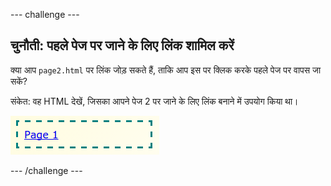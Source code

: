 --- challenge ---
## चुनौती: पहले पेज पर जाने के लिए लिंक शामिल करें

क्या आप `page2.html` पर लिंक जोड़ सकते हैं, ताकि आप इस पर क्लिक करके पहले पेज पर वापस जा सकें?

संकेत: वह HTML देखें, जिसका आपने पेज 2 पर जाने के लिए लिंक बनाने में उपयोग किया था।

![screenshot](images/magazine-page1-link.png)


--- /challenge ---